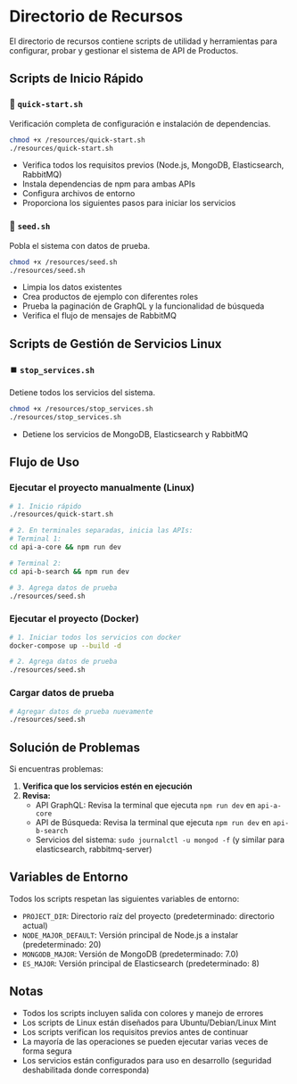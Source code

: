 # Directorio de Recursos

El directorio de recursos contiene scripts de utilidad y herramientas para configurar, probar y gestionar el sistema de API de Productos.

## Scripts de Inicio Rápido

### 🚀 `quick-start.sh`
Verificación completa de configuración e instalación de dependencias.
```bash
chmod +x /resources/quick-start.sh
./resources/quick-start.sh
```
- Verifica todos los requisitos previos (Node.js, MongoDB, Elasticsearch, RabbitMQ)
- Instala dependencias de npm para ambas APIs
- Configura archivos de entorno
- Proporciona los siguientes pasos para iniciar los servicios

### 🌱 `seed.sh`
Pobla el sistema con datos de prueba.
```bash
chmod +x /resources/seed.sh
./resources/seed.sh
```
- Limpia los datos existentes
- Crea productos de ejemplo con diferentes roles
- Prueba la paginación de GraphQL y la funcionalidad de búsqueda
- Verifica el flujo de mensajes de RabbitMQ

## Scripts de Gestión de Servicios Linux

### ⏹️ `stop_services.sh`
Detiene todos los servicios del sistema.
```bash
chmod +x /resources/stop_services.sh
./resources/stop_services.sh
```
- Detiene los servicios de MongoDB, Elasticsearch y RabbitMQ

## Flujo de Uso

### Ejecutar el proyecto manualmente (Linux)
```bash
# 1. Inicio rápido
./resources/quick-start.sh

# 2. En terminales separadas, inicia las APIs:
# Terminal 1:
cd api-a-core && npm run dev

# Terminal 2:
cd api-b-search && npm run dev

# 3. Agrega datos de prueba
./resources/seed.sh
```

### Ejecutar el proyecto (Docker)
```bash
# 1. Iniciar todos los servicios con docker
docker-compose up --build -d

# 2. Agrega datos de prueba
./resources/seed.sh
```

### Cargar datos de prueba
```bash
# Agregar datos de prueba nuevamente
./resources/seed.sh
```

## Solución de Problemas

Si encuentras problemas:

1. **Verifica que los servicios estén en ejecución**
2. **Revisa:**
   - API GraphQL: Revisa la terminal que ejecuta `npm run dev` en `api-a-core`
   - API de Búsqueda: Revisa la terminal que ejecuta `npm run dev` en `api-b-search`
   - Servicios del sistema: `sudo journalctl -u mongod -f` (y similar para elasticsearch, rabbitmq-server)

## Variables de Entorno

Todos los scripts respetan las siguientes variables de entorno:

- `PROJECT_DIR`: Directorio raíz del proyecto (predeterminado: directorio actual)
- `NODE_MAJOR_DEFAULT`: Versión principal de Node.js a instalar (predeterminado: 20)
- `MONGODB_MAJOR`: Versión de MongoDB (predeterminado: 7.0)
- `ES_MAJOR`: Versión principal de Elasticsearch (predeterminado: 8)

## Notas

- Todos los scripts incluyen salida con colores y manejo de errores
- Los scripts de Linux están diseñados para Ubuntu/Debian/Linux Mint
- Los scripts verifican los requisitos previos antes de continuar
- La mayoría de las operaciones se pueden ejecutar varias veces de forma segura
- Los servicios están configurados para uso en desarrollo (seguridad deshabilitada donde corresponda)
```